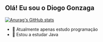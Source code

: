 ## Olá! Eu sou o Diogo Gonzaga

[![Anurag's GitHub stats](https://github-readme-stats.vercel.app/api?username=diogogonzaga)](https://github.com/anuraghazra/github-readme-stats)

- 🔭 Atualmente apenas estudo programação
- 🌱 Estou a estudar Java

